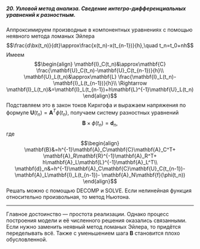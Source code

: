 ##### 20. Узловой метод анализа. Сведение интегро-дифференциальных уравнений к разностным.
Аппроксимируем производные в компонентных уравнениях с помощью неявного метода ломаных Эйлера
$$\frac{d\bx(t_n)}{dt}\approx\frac{x(t_n)-x(t_{n-1})}{h},\quad
t_n=t_0+nh$$
Имеем
$$\begin{align}
\mathbf{I}_C(t_n)&\approx\mathbf{C}
\frac{\mathbf{U}_C(t_n)-\mathbf{U}_C(t_{n-1})}{h}\\
\mathbf{U}_L(t_n)&\approx\mathbf{L}
\frac{\mathbf{I}_L(t_n)-\mathbf{I}_L(t_{n-1})}{h}\\
\Rightarrow
\mathbf{I}_L(t_n)&=\mathbf{I}_L(t_{n-1})+h\mathbf{L}^{-1}\mathbf{U}_L(t_n)
\end{align}$$
Подставляем это в закон токов Кирхгофа и выражаем напряжения по формуле $\mathbf{U}(t_n)=\mathbf{A}^T\phi(t_n)$, получаем систему разностных уравнений
$$\mathbf{B}\times\phi(t_n)=\mathbf{d}_n,$$
где
$$\begin{align}
\mathbf{B}&=h^{-1}\mathbf{A}_C\mathbf{C}\mathbf{A}_C^T+
\mathbf{A}_R\mathbf{R}^{-1}\mathbf{A}_R^T+
h\mathbf{A}_L\mathbf{L}^{-1}\mathbf{A}_L^T\\
\mathbf{d}_n&=h^{-1}\mathbf{A}_C\mathbf{C}\mathbf{U}_C(t_{n-1})-\mathbf{A}_L\mathbf{I}_L(t_{n-1})-
\mathbf{A}_N\mathbf{f}(\phi(t_n))
\end{align}$$
Решать можно с помощью DECOMP и SOLVE. 
Если нелинейная функция относительно произвольная, то метод Ньютона.

---

Главное достоинство — простота реализации. Однако процесс построения модели и её численного решения оказались связанными. Если нужно заменить неявный метод ломаных Эйлера, то придётся переделывать всё. Также с уменьшением шага $\mathbf{B}$ становится плохо обусловленной.